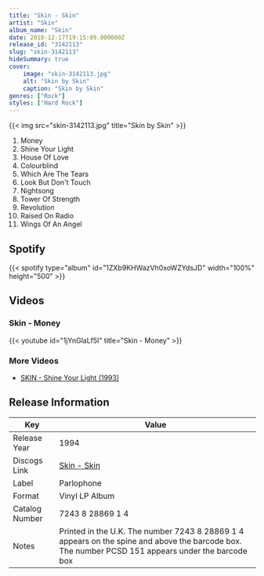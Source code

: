```yaml
---
title: "Skin - Skin"
artist: "Skin"
album_name: "Skin"
date: 2018-12-17T19:15:09.000000Z
release_id: "3142113"
slug: "skin-3142113"
hideSummary: true
cover:
    image: "skin-3142113.jpg"
    alt: "Skin by Skin"
    caption: "Skin by Skin"
genres: ["Rock"]
styles: ["Hard Rock"]
---
```


{{< img src="skin-3142113.jpg" title="Skin by Skin" >}}

<!-- section break -->

1. Money
2. Shine Your Light
3. House Of Love
4. Colourblind
5. Which Are The Tears
6. Look But Don't Touch
7. Nightsong
8. Tower Of Strength
9. Revolution
10. Raised On Radio
11. Wings Of An Angel

<!-- section break -->


## Spotify
{{< spotify type="album" id="1ZXb9KHWazVh0xoWZYdsJD" width="100%" height="500" >}}



## Videos
### Skin - Money
{{< youtube id="1jYnGlaLf5I" title="Skin - Money" >}}<br>

### More Videos

- [SKIN - Shine Your Light (1993)](https://www.youtube.com/watch?v=jkBX8h5P0No)


## Release Information
|  Key           | Value                                                |
| ---------------| ---------------------------------------------------- |
| Release Year   | 1994                                   |
| Discogs Link   | [Skin - Skin](https://www.discogs.com/release/3142113-Skin-Skin) |
| Label          | Parlophone |
| Format         | Vinyl LP Album |
| Catalog Number | 7243 8 28869 1 4 |
| Notes | Printed in the U.K.   The number 7243 8 28869 1 4 appears on the spine and above the barcode box. The number PCSD 151 appears under the barcode box |